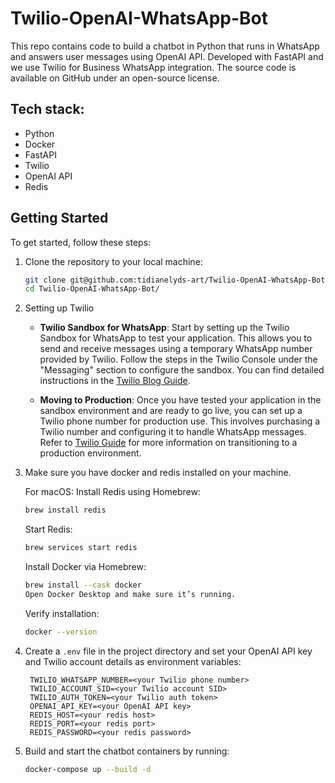 # Twilio-OpenAI-WhatsApp-Bot

This repo contains code to build a chatbot in Python that runs in WhatsApp and answers user messages using OpenAI API. Developed with FastAPI and we use Twilio for Business WhatsApp integration. The source code is available on GitHub under an open-source license.

## Tech stack:
- Python
- Docker
- FastAPI
- Twilio
- OpenAI API
- Redis

## Getting Started

To get started, follow these steps:

1. Clone the repository to your local machine:
   ```bash
   git clone git@github.com:tidianelyds-art/Twilio-OpenAI-WhatsApp-Bot.git
   cd Twilio-OpenAI-WhatsApp-Bot/
   ```

2. Setting up Twilio

   - **Twilio Sandbox for WhatsApp**: Start by setting up the Twilio Sandbox for WhatsApp to test your application. This allows you to send and receive messages using a temporary WhatsApp number provided by Twilio. Follow the steps in the Twilio Console under the "Messaging" section to configure the sandbox. You can find detailed instructions in the [Twilio Blog Guide](https://www.twilio.com/en-us/blog/ai-chatbot-whatsapp-python-twilio-openai).

   - **Moving to Production**: Once you have tested your application in the sandbox environment and are ready to go live, you can set up a Twilio phone number for production use. This involves purchasing a Twilio number and configuring it to handle WhatsApp messages. Refer to [Twilio Guide](https://www.twilio.com/docs/whatsapp) for more information on transitioning to a production environment.

3. Make sure you have docker and redis installed on your machine.

   For macOS:
   Install Redis using Homebrew:
   ```bash
   brew install redis
   ```
   Start Redis:
   ```bash
   brew services start redis
   ```

   Install Docker via Homebrew:
   ```bash
   brew install --cask docker
   Open Docker Desktop and make sure it’s running.
   ```
   Verify installation:
   ```bash
   docker --version
   ```

4. Create a `.env` file in the project directory and set your OpenAI API key and Twilio account details as environment variables:
   ```plaintext
    TWILIO_WHATSAPP_NUMBER=<your Twilio phone number>
    TWILIO_ACCOUNT_SID=<your Twilio account SID>
    TWILIO_AUTH_TOKEN=<your Twilio auth token>
    OPENAI_API_KEY=<your OpenAI API key>
    REDIS_HOST=<your redis host>
    REDIS_PORT=<your redis port>
    REDIS_PASSWORD=<your redis password>
   ```

5. Build and start the chatbot containers by running:
   ```bash
   docker-compose up --build -d
   ```
